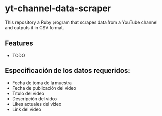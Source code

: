 # yt-channel-data-scraper

This repository a Ruby program that scrapes data from a YouTube channel and outputs it in CSV format.

## Features

* TODO

## Especificación de los datos requeridos:
* Fecha de toma de la muestra
* Fecha de publicación del video
* Título del video
* Descripción del video
* Likes actuales del video
* Link del video
